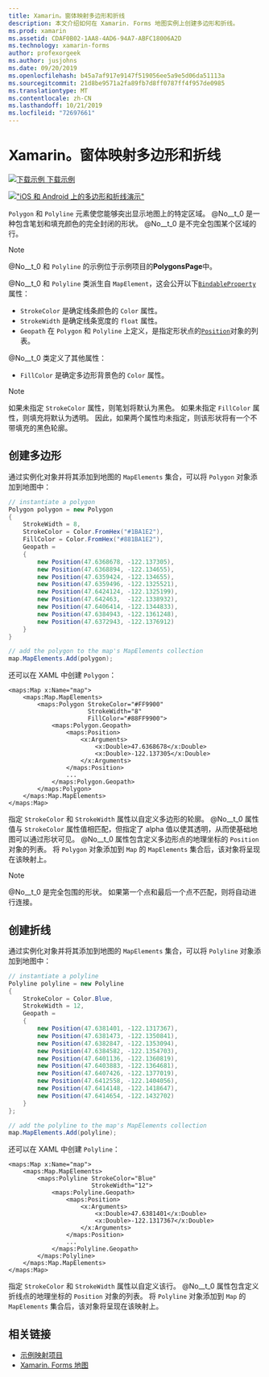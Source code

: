 ```yaml
---
title: Xamarin。窗体映射多边形和折线
description: 本文介绍如何在 Xamarin. Forms 地图实例上创建多边形和折线。
ms.prod: xamarin
ms.assetid: CDAF0B02-1AA8-4AD6-94A7-ABFC18006A2D
ms.technology: xamarin-forms
author: profexorgeek
ms.author: jusjohns
ms.date: 09/20/2019
ms.openlocfilehash: b45a7af917e9147f519056ee5a9e5d06da51113a
ms.sourcegitcommit: 21d8be9571a2fa89fb7d8ff0787ff4f957de0985
ms.translationtype: MT
ms.contentlocale: zh-CN
ms.lasthandoff: 10/21/2019
ms.locfileid: "72697661"
---
```

# <a name="xamarinforms-map-polygons-and-polylines"></a>Xamarin。窗体映射多边形和折线

[![下载示例](~/media/shared/download.png) 下载示例](https://docs.microsoft.com/samples/xamarin/xamarin-forms-samples/workingwithmaps)

[![ "iOS 和 Android 上的多边形和折线演示"](polygons-images/polygon-app-cropped.png)](polygons-images/polygon-app.png#lightbox)

`Polygon` 和 `Polyline` 元素使您能够突出显示地图上的特定区域。 @No__t_0 是一种包含笔划和填充颜色的完全封闭的形状。 @No__t_0 是不完全包围某个区域的行。

> [!NOTE]
> @No__t_0 和 `Polyline` 的示例位于示例项目的**PolygonsPage**中。

@No__t_0 和 `Polyline` 类派生自 `MapElement`，这会公开以下[`BindableProperty`](xref:Xamarin.Forms.BindableProperty)属性：

- `StrokeColor` 是确定线条颜色的 `Color` 属性。
- `StrokeWidth` 是确定线条宽度的 `float` 属性。
- `Geopath` 在 `Polygon` 和 `Polyline` 上定义，是指定形状点的[`Position`](xref:Xamarin.Forms.Maps.Position)对象的列表。

@No__t_0 类定义了其他属性：

- `FillColor` 是确定多边形背景色的 `Color` 属性。

> [!NOTE]
> 如果未指定 `StrokeColor` 属性，则笔划将默认为黑色。 如果未指定 `FillColor` 属性，则填充将默认为透明。 因此，如果两个属性均未指定，则该形状将有一个不带填充的黑色轮廓。

## <a name="create-a-polygon"></a>创建多边形

通过实例化对象并将其添加到地图的 `MapElements` 集合，可以将 `Polygon` 对象添加到地图中：

```csharp
// instantiate a polygon
Polygon polygon = new Polygon
{
    StrokeWidth = 8,
    StrokeColor = Color.FromHex("#1BA1E2"),
    FillColor = Color.FromHex("#881BA1E2"),
    Geopath =
    {
        new Position(47.6368678, -122.137305),
        new Position(47.6368894, -122.134655),
        new Position(47.6359424, -122.134655),
        new Position(47.6359496, -122.1325521),
        new Position(47.6424124, -122.1325199),
        new Position(47.642463,  -122.1338932),
        new Position(47.6406414, -122.1344833),
        new Position(47.6384943, -122.1361248),
        new Position(47.6372943, -122.1376912)
    }
}

// add the polygon to the map's MapElements collection
map.MapElements.Add(polygon);
```

还可以在 XAML 中创建 `Polygon`：

```xaml
<maps:Map x:Name="map">
    <maps:Map.MapElements>
        <maps:Polygon StrokeColor="#FF9900"
                      StrokeWidth="8"
                      FillColor="#88FF9900">
            <maps:Polygon.Geopath>
                <maps:Position>
                    <x:Arguments>
                        <x:Double>47.6368678</x:Double>
                        <x:Double>-122.137305</x:Double>
                    </x:Arguments>
                </maps:Position>
                ...
            </maps:Polygon.Geopath>
        </maps:Polygon>
    </maps:Map.MapElements>
</maps:Map>
```

指定 `StrokeColor` 和 `StrokeWidth` 属性以自定义多边形的轮廓。 @No__t_0 属性值与 `StrokeColor` 属性值相匹配，但指定了 alpha 值以使其透明，从而使基础地图可以通过形状可见。 @No__t_0 属性包含定义多边形点的地理坐标的 `Position` 对象的列表。 将 `Polygon` 对象添加到 `Map` 的 `MapElements` 集合后，该对象将呈现在该映射上。

> [!NOTE]
> @No__t_0 是完全包围的形状。 如果第一个点和最后一个点不匹配，则将自动进行连接。

## <a name="create-a-polyline"></a>创建折线

通过实例化对象并将其添加到地图的 `MapElements` 集合，可以将 `Polyline` 对象添加到地图中：

```csharp
// instantiate a polyline
Polyline polyline = new Polyline
{
    StrokeColor = Color.Blue,
    StrokeWidth = 12,
    Geopath =
    {
        new Position(47.6381401, -122.1317367),
        new Position(47.6381473, -122.1350841),
        new Position(47.6382847, -122.1353094),
        new Position(47.6384582, -122.1354703),
        new Position(47.6401136, -122.1360819),
        new Position(47.6403883, -122.1364681),
        new Position(47.6407426, -122.1377019),
        new Position(47.6412558, -122.1404056),
        new Position(47.6414148, -122.1418647),
        new Position(47.6414654, -122.1432702)
    }
};

// add the polyline to the map's MapElements collection
map.MapElements.Add(polyline);
```

还可以在 XAML 中创建 `Polyline`：

```xaml
<maps:Map x:Name="map">
    <maps:Map.MapElements>
        <maps:Polyline StrokeColor="Blue"
                       StrokeWidth="12">
            <maps:Polyline.Geopath>
                <maps:Position>
                    <x:Arguments>
                        <x:Double>47.6381401</x:Double>
                        <x:Double>-122.1317367</x:Double>
                    </x:Arguments>
                </maps:Position>
                ...
            </maps:Polyline.Geopath>
        </maps:Polyline>
    </maps:Map.MapElements>
</maps:Map>
```

指定 `StrokeColor` 和 `StrokeWidth` 属性以自定义该行。 @No__t_0 属性包含定义折线点的地理坐标的 `Position` 对象的列表。 将 `Polyline` 对象添加到 `Map` 的 `MapElements` 集合后，该对象将呈现在该映射上。

## <a name="related-links"></a>相关链接

- [示例映射项目](https://docs.microsoft.com/samples/xamarin/xamarin-forms-samples/workingwithmaps)
- [Xamarin. Forms 地图](~/xamarin-forms/user-interface/map/index.md)
